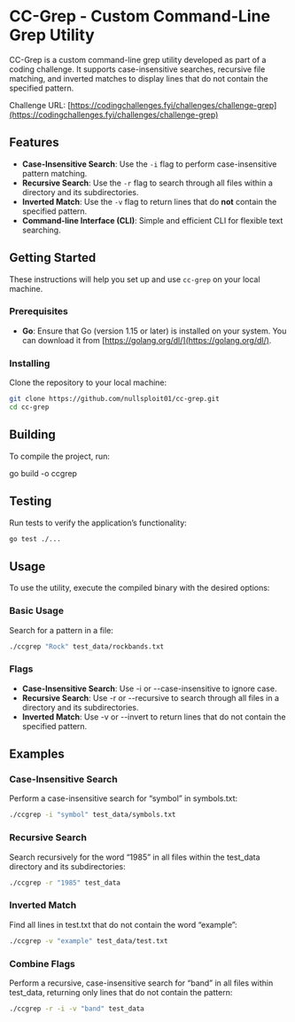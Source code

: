 # CC-Grep - Custom Command-Line Grep Utility

CC-Grep is a custom command-line grep utility developed as part of a coding challenge. It supports case-insensitive searches, recursive file matching, and inverted matches to display lines that do not contain the specified pattern.

Challenge URL: [https://codingchallenges.fyi/challenges/challenge-grep](https://codingchallenges.fyi/challenges/challenge-grep)

## Features

- **Case-Insensitive Search**: Use the `-i` flag to perform case-insensitive pattern matching.
- **Recursive Search**: Use the `-r` flag to search through all files within a directory and its subdirectories.
- **Inverted Match**: Use the `-v` flag to return lines that do **not** contain the specified pattern.
- **Command-line Interface (CLI)**: Simple and efficient CLI for flexible text searching.

## Getting Started

These instructions will help you set up and use `cc-grep` on your local machine.

### Prerequisites

- **Go**: Ensure that Go (version 1.15 or later) is installed on your system. You can download it from [https://golang.org/dl/](https://golang.org/dl/).

### Installing

Clone the repository to your local machine:

```bash
git clone https://github.com/nullsploit01/cc-grep.git
cd cc-grep
```

## Building

To compile the project, run:

go build -o ccgrep

## Testing

Run tests to verify the application’s functionality:

```bash
go test ./...
```

## Usage

To use the utility, execute the compiled binary with the desired options:

### Basic Usage

Search for a pattern in a file:

```bash
./ccgrep "Rock" test_data/rockbands.txt
```

### Flags

- **Case-Insensitive Search**: Use -i or --case-insensitive to ignore case.
- **Recursive Search**: Use -r or --recursive to search through all files in a directory and its subdirectories.
- **Inverted Match**: Use -v or --invert to return lines that do not contain the specified pattern.

## Examples

### Case-Insensitive Search

Perform a case-insensitive search for “symbol” in symbols.txt:

```bash
./ccgrep -i "symbol" test_data/symbols.txt
```

### Recursive Search

Search recursively for the word “1985” in all files within the test_data directory and its subdirectories:

```bash
./ccgrep -r "1985" test_data
```

### Inverted Match

Find all lines in test.txt that do not contain the word “example”:

```bash
./ccgrep -v "example" test_data/test.txt
```

### Combine Flags

Perform a recursive, case-insensitive search for “band” in all files within test_data, returning only lines that do not contain the pattern:

```bash
./ccgrep -r -i -v "band" test_data
```
